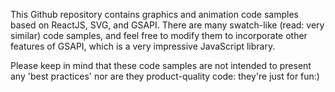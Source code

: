 This Github repository contains graphics and animation code samples based on ReactJS, SVG, and GSAPI. There are many swatch-like (read: very similar) code samples, and feel free to modify them to incorporate other features of GSAPI, which is a very impressive JavaScript library.

Please keep in mind that these code samples are not intended to present any 'best practices' nor are they product-quality code: they're just for fun:)
